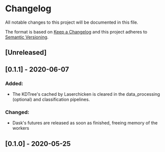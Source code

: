 # Changelog
All notable changes to this project will be documented in this file.

The format is based on [Keep a Changelog](https://keepachangelog.com/en/1.0.0/)
and this project adheres to [Semantic Versioning](https://semver.org/spec/v2.0.0.html).

## [Unreleased]

## [0.1.1] - 2020-06-07
### Added:
- The KDTree's cached by Laserchicken is cleared in the data_processing (optional) and classification pipelines. 

### Changed:
- Dask's futures are released as soon as finished, freeing memory of the workers

## [0.1.0] - 2020-05-25
